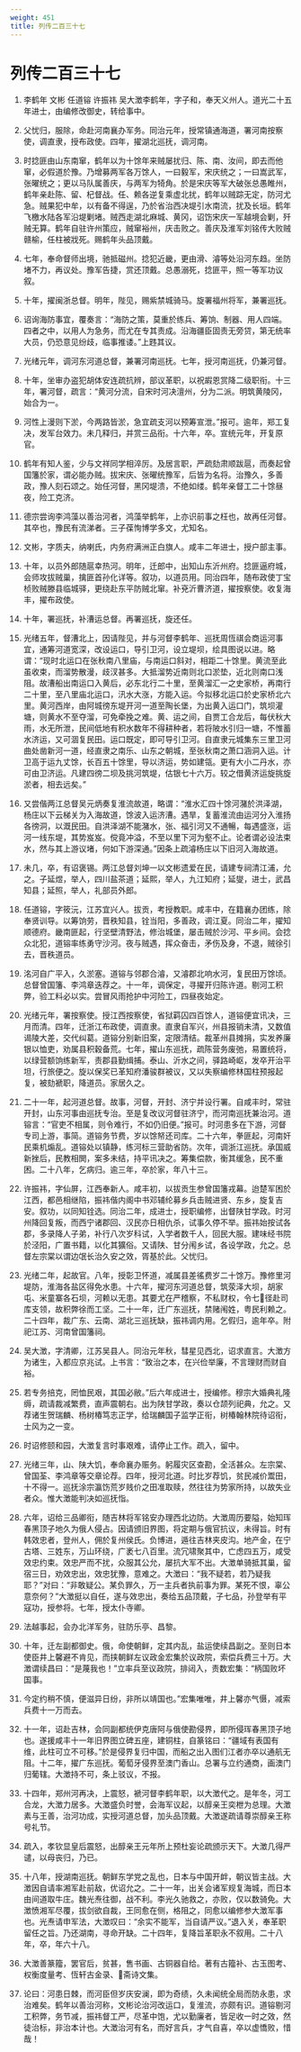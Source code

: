 ```yaml
---
weight: 451
title: 列传二百三十七
---
```


# 列传二百三十七

1. <span id="列传二百三十七-1"></span>
李鹤年 文彬 任道镕 许振祎 吴大澂李鹤年，字子和，奉天义州人。道光二十五年进士，由编修改御史，转给事中。

2. <span id="列传二百三十七-2"></span>
父忧归，服除，命赴河南襄办军务。同治元年，授常镇通海道，署河南按察使，调直隶，授布政使。四年，擢湖北巡抚，调河南。

3. <span id="列传二百三十七-3"></span>
时捻匪由山东南窜，鹤年以为十馀年来贼屡扰归、陈、南、汝间，即去而他窜，必假道於豫。乃增募两军各万馀人，一曰毅军，宋庆统之；一曰嵩武军，张曜统之；更以马队属善庆，与两军为犄角。於是宋庆等军大破张总愚睢州，鹤年亲赴陈、留、杞督战。任、赖各逆复乘虚北扰，鹤年以贼踪无定，防河尤急。贼果犯中牟，以有备不得逞，乃於省治西决堤引水南流，扰及长垣。鹤年飞檄水陆各军沿堤剿堵。贼西走湖北麻城、黄冈，诏饬宋庆一军越境会剿，歼贼无算。鹤年自驻许州策应，贼窜裕州，庆击败之。善庆及淮军刘铭传大败贼赣榆，任柱被戕死。赐鹤年头品顶戴。

4. <span id="列传二百三十七-4"></span>
七年，奉命督师出境，驰抵磁州。捻犯近畿，更由滑、濬等处沿河东趋。坐防堵不力，再议处。豫军告捷，赏还顶戴。总愚溺死，捻匪平，照一等军功议叙。

5. <span id="列传二百三十七-5"></span>
十年，擢闽浙总督。明年，陛见，赐紫禁城骑马。旋署福州将军，兼署巡抚。

6. <span id="列传二百三十七-6"></span>
诏询海防事宜，覆奏言：“海防之策，莫重於练兵、筹饷、制器、用人四端。四者之中，以用人为急务，而尤在专其责成。沿海疆臣固责无旁贷，第无统率大员，仍恐意见纷歧，临事推诿。”上韪其议。

7. <span id="列传二百三十七-7"></span>
光绪元年，调河东河道总督，兼署河南巡抚。七年，授河南巡抚，仍兼河督。

8. <span id="列传二百三十七-8"></span>
十年，坐审办盗犯胡体安连疏抗辨，部议革职，以祝嘏恩赏降二级职衔。十三年，署河督，疏言：“黄河分流，自宋时河决澶州，分为二派。明筑黄陵冈，始合为一。

9. <span id="列传二百三十七-9"></span>
河性上漫则下淤，今两路皆淤，急宜疏支河以预筹宣泄。”报可。逾年，郑工复决，发军台效力。未几释归，并赏三品衔。十六年，卒。宣统元年，开复原官。

10. <span id="列传二百三十七-10"></span>
鹤年有知人鉴，少与文祥同学相淬厉。及居言职，严疏劾肃顺跋扈，而奏起曾国籓於家，谓必能办贼。拔宋庆、张曜统豫军，后皆为名将。治豫久，多善政，豫人刻石颂之。始任河督，黑冈堤溃，不绝如缕。鹤年亲督工二十馀昼夜，险工克济。

11. <span id="列传二百三十七-11"></span>
德宗尝询李鸿藻以善治河者，鸿藻举鹤年，上亦识前事之枉也，故再任河督。其卒也，豫民有流涕者。三子葆恂博学多文，尤知名。

12. <span id="列传二百三十七-12"></span>
文彬，字质夫，纳喇氏，内务府满洲正白旗人。咸丰二年进士，授户部主事。

13. <span id="列传二百三十七-13"></span>
十年，以员外郎随扈幸热河。明年，迁郎中，出知山东沂州府。捻匪逼府城，会师攻拔贼巢，擒匪首孙化详等。叙功，以道员用。同治四年，随布政使丁宝桢败贼滕县临城驿，更绕赴东平防贼北窜。补兗沂曹济道，擢按察使。收复海丰，擢布政使。

14. <span id="列传二百三十七-14"></span>
十年，署巡抚，补漕运总督。再署巡抚，旋还任。

15. <span id="列传二百三十七-15"></span>
光绪五年，督漕北上，因请陛见，并与河督李鹤年、巡抚周恆祺会商运河事宜，通筹河道宽深，改设运口，导引卫河，设立堤坝，绘具图说以进。略谓：“现时北运口在张秋南八里庙，与南运口斜对，相距二十馀里。黄流至此虽收束，而溜势散漫，歧汊甚多。大抵溜势近南则北口淤垫，近北则南口浅阻。故漕船出南运口入黄后，必东北行二十里，至黄溜汇一之史家桥，再南行二十里，至八里庙北运口，汛水大涨，方能入运。今拟移北运口於史家桥北六里。黄河西岸，由阿城徬东堤开河一道至陶长堡，为出黄入运口门，筑坝灌塘，则黄水不至夺溜，可免牵挽之难。黄、运之间，自贾工合龙后，每伏秋大雨，水无所泄，民间低地有积水数年不得耕种者，若将陂水引归一塘，不惟蓄水济运，又可涸复民田。运口既定，即可导引卫河。自直隶元城集东三里卫河曲处凿新河一道，经直隶之南乐、山东之朝城，至张秋南之萧口涵洞入运。计卫高于运九丈馀，长百五十馀里，导以济运，势如建瓴。更有大小二丹水，亦可由卫济运。凡建四徬二坝及挑河筑堤，估银七十六万。较之借黄济运旋挑旋淤者，相去远矣。”

16. <span id="列传二百三十七-16"></span>
又尝偕两江总督吴元炳奏复淮流故道，略谓：“淮水汇四十馀河潴於洪泽湖，杨庄以下云梯关为入海故道，馀波入运济漕。遇旱，复蓄淮流由运河分入淮扬各徬洞，以溉民田。自洪泽湖不能潴水，张、福引河又不通暢，每遇盛涨，运河一线东堤，其势岌岌。傥竟冲溢，不至以里下河为壑不止。论者谓必设法束水，然与其上游议堵，何如下游深通。”因条上疏濬杨庄以下旧河入海故道。

17. <span id="列传二百三十七-17"></span>
未几，卒，有诏褒锡。两江总督刘坤一以文彬遗爱在民，请建专祠清江浦，允之。子延煜，举人，四川盐茶道；延熙，举人，九江知府；延燮，进士，武昌知县；延照，举人，礼部员外郎。

18. <span id="列传二百三十七-18"></span>
任道镕，字筱沅，江苏宜兴人。拔贡，考授教职。咸丰中，在籍襄办团练，除奉贤训导。以筹饷劳，晋秩知县，铨当阳，多善政，调江夏。同治二年，擢知顺德府。畿南匪起，行坚壁清野法，修治城堡，屡击贼於沙河、平乡间。会捻众北犯，道镕率练勇守沙河。夜与贼遇，挥众奋击，矛伤及身，不退，贼徐引去，晋秩道员。

19. <span id="列传二百三十七-19"></span>
洺河自广平入，久淤塞。道镕与邻郡合濬，又濬郡北响水河，复民田万馀顷。总督曾国籓、李鸿章迭荐之。十一年，调保定，寻擢开归陈许道。剔河工积弊，验工料必以实。尝冒风雨抢护中河险工，四昼夜始定。

20. <span id="列传二百三十七-20"></span>
光绪元年，署按察使。授江西按察使，省狱羁囚四百馀人，道镕便宜讯决，三月而清。四年，迁浙江布政使，调直隶。直隶自军兴，州县报销未清，又数值谒陵大差，交代纠葛。道镕分别新旧案，定限清结。裁革州县摊捐，实发养廉银以恤吏，劝属县积穀备荒。七年，擢山东巡抚，疏陈营务废弛，易置统将，以绿营额饷练新军，责郡县勤缉捕。泰山、沂水之间，驿路崎岖，发卒开治平坦，行旅便之。旋以保奖已革知府潘骏群被议，又以失察编修林国柱预报起复，被劾褫职，降道员。家居久之。

21. <span id="列传二百三十七-21"></span>
二十一年，起河道总督。故事，河督，开封、济宁并设行署。自咸丰时，常驻开封，山东河事由巡抚专治。至是复改议河督驻济宁，而河南巡抚兼治河。道镕言：“官吏不相属，则令难行，不如仍旧便。”报可。时河患多在下游，河督专司上游，事简。道镕务节费，岁以馀帑还司库。二十六年，拳匪起，河南奸民乘机煽乱。道镕处以镇静，练河标三营助省防。次年，调浙江巡抚。承国威新挫后，民教相閧，案多未结，持平讯决之。筹集偿款，衡其缓急，民不重困。二十八年，乞病归。逾三年，卒於家，年八十三。

22. <span id="列传二百三十七-22"></span>
许振祎，字仙屏，江西奉新人。咸丰初，以拔贡生参曾国籓戎幕。迨楚军困於江西，都邑相继陷，振祎偕内阁中书邓辅纶募乡兵击贼进贤、东乡，旋复吉安。叙功，以同知铨选。同治二年，成进士，授职编修，出督陕甘学政。时河州降回复叛，而西宁诸郡回、汉民亦日相仇杀，试事久停不举。振祎始按试各郡，多录降人子弟，补行八次岁科试，入学者数千人，回民大服。建味经书院於泾阳，广置书籍，以化其獷俗。又请陕、甘分闱乡试，各设学政，允之。总督左宗棠以谓边氓长治久安之效，胥基於此。父忧归。

23. <span id="列传二百三十七-23"></span>
光绪二年，起故官。八年，授彰卫怀道，减属县差徭费岁二十馀万。豫修里河堤防，淮海各盐区得免水患。十六年，擢河东河道总督，筑荥泽大坝，胡家屯、米童寨各石坝，河赖以无患。其要尤在严稽察，不私财权，令七径赴司库支领，故积弊徐而工坚。二十一年，迁广东巡抚，禁赌闱姓，粤民利赖之。二十四年，裁广东、云南、湖北三巡抚缺，振祎调内用。乞假归，逾年卒。附祀江苏、河南曾国籓祠。

24. <span id="列传二百三十七-24"></span>
吴大澂，字清卿，江苏吴县人。同治元年秋，彗星见西北，诏求直言。大澂方为诸生，入都应京兆试。上书言：“致治之本，在兴俭举廉，不言理财而财自裕。

25. <span id="列传二百三十七-25"></span>
若专务掊克，罔恤民艰，其国必敝。”后六年成进士，授编修。穆宗大婚典礼隆缛，疏请裁减繁费，直声震朝右。出为陕甘学政，奏以仓颉列祀典，允之。又荐诸生贺瑞麟、杨树椿笃志正学，给瑞麟国子监学正衔，树椿翰林院待诏衔，士风为之一变。

26. <span id="列传二百三十七-26"></span>
时诏修颐和园，大澂复言时事艰难，请停止工作。疏入，留中。

27. <span id="列传二百三十七-27"></span>
光绪三年，山、陕大饥，奉命襄办赈务。躬履灾区查勘，全活甚众。左宗棠、曾国荃、李鸿章等交章论荐。四年，授河北道。时比岁荐饥，贫民减价鬻田，十不得一。巡抚涂宗瀛饬荒岁贱价之田准取赎，然往往为势家所持，以故失业者众。惟大澂能判决如巡抚恉。

28. <span id="列传二百三十七-28"></span>
六年，诏给三品卿衔，随吉林将军铭安办理西北边防。大澂周历要隘，始知珲春黑顶子地久为俄人侵占。因请颁旧界图，将定期与俄官抗议，未得旨。时有韩效忠者，登州人，佣於复州侯氏。负博进，遁往吉林夹皮沟。地产金，在宁古塔、三姓东，万山环绕，广袤七八百里。流冗啸聚其中，亡虑四五万，咸受效忠约束。效忠严而不扰，众服其公允，屡抗大军不出。大澂单骑抵其巢，留宿三日，劝效忠出，效忠犹豫，意难之。大澂曰：“我不疑若，若乃疑我耶？”对曰：“非敢疑公。某负罪久，万一主兵者执前事为罪。某死不恨，辜公意奈何？”大澂挺以自任，遂与效忠出，奏给五品顶戴，子七品，孙登举有平寇功，授参将。七年，授太仆寺卿。

29. <span id="列传二百三十七-29"></span>
法越事起，会办北洋军务，驻防乐亭、昌黎。

30. <span id="列传二百三十七-30"></span>
十年，迁左副都御史。俄，命使朝鲜，定其内乱，盐运使续昌副之。至则日本使臣井上馨避不肯见，而挟朝鲜左议政金宏集於议政院，索偿兵费三十万。大澂谓续昌曰：“是蔑我也！”立率兵至议政院，排闼入，责数宏集：“柄国败坏国事。

31. <span id="列传二百三十七-31"></span>
今定约稍不慎，便滋异日纷，非所以靖国也。”宏集唯唯，井上馨亦气慑，减索兵费十一万而去。

32. <span id="列传二百三十七-32"></span>
十一年，诏赴吉林，会同副都统伊克唐阿与俄使勘侵界，即所侵珲春黑顶子地也。遂援咸丰十一年旧界图立碑五座，建铜柱，自篆铭曰：“疆域有表国有维，此柱可立不可移。”於是侵界复归中国，而船之出入图们江者亦卒以通航无阻。十二年，擢广东巡抚。葡萄牙侵界至澳门香山。总署与立约通商，画澳门归葡辖。大澂持不可，条上驳议，不报。

33. <span id="列传二百三十七-33"></span>
十四年，郑州河再决，上震怒，褫河督李鹤年职，以大澂代之。是年冬，河工合龙，大澂力居多。大澂盛负时誉，会海军议起，以醇亲王奕枻为总理。大澂素与王善，治河功成，实授河道总督，加头品顶戴。大澂遂疏请尊崇醇亲王称号礼节。

34. <span id="列传二百三十七-34"></span>
疏入，孝钦显皇后震怒，出醇亲王元年所上预杜妄论疏颁示天下。大澂几得严谴，以母丧归，乃已。

35. <span id="列传二百三十七-35"></span>
十八年，授湖南巡抚。朝鲜东学党之乱也，日本与中国开衅，朝议皆主战。大澂因自请率湘军赴前敌，优诏允之。二十一年，出关会诸军规复海城，而日本由间道取牛庄。魏光焘往御，战不利。李光久驰救之，亦败，仅以数骑免。大澂愤湘军尽覆，拔剑欲自裁，王同愈在侧，格阻之，同愈以编修参大澂军事也。光焘请申军法，大澂叹曰：“余实不能军，当自请严议。”退入关，奉革职留任之旨。乃还湖南，寻命开缺。二十四年，复降旨革职永不叙用。二十八年，卒，年六十八。

36. <span id="列传二百三十七-36"></span>
大澂善篆籀，罢官后，贫甚，售书画、古铜器自给。著有古籀补、古玉图考、权衡度量考、恆轩古金录、斋诗文集。

37. <span id="列传二百三十七-37"></span>
论曰：河患日棘，而河臣但岁庆安澜，即为奇绩，久未闻统全局而防永患，求治难矣。鹤年以善治河称，文彬论治河改运口，复淮流，亦颇有识。道镕剔河工积弊，务节减，振祎督工严，尽革中饱，尤以勤廉者，皆足收一时之效，然徒治标，非治本计也。大澂治河有名，而好言兵，才气自喜，卒以虚憍败，惜哉！
